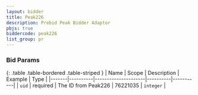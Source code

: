 ```yaml
---
layout: bidder
title: Peak226
description: Prebid Peak Bidder Adaptor
pbjs: true
biddercode: peak226
list_group: pr
---
```


### Bid Params

{: .table .table-bordered .table-striped }
| Name  | Scope    | Description         | Example  | Type      |
|-------|----------|---------------------|----------|-----------|
| `uid` | required | The ID from Peak226 | 76221035 | `integer` |
